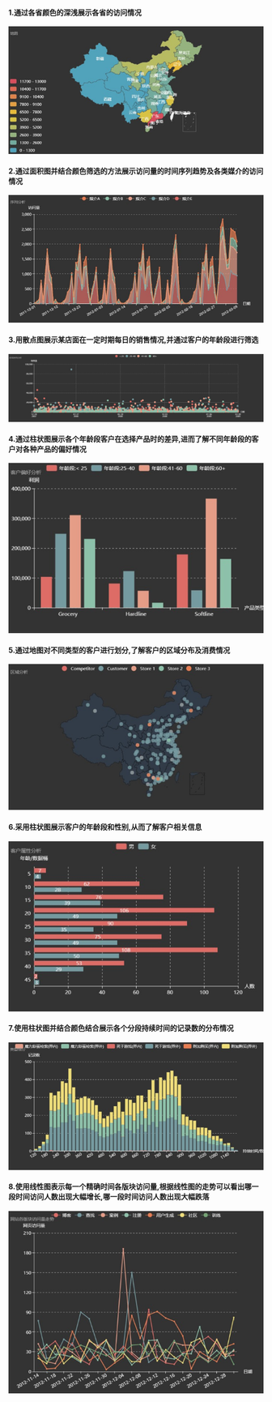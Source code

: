 #### 1.通过各省颜色的深浅展示各省的访问情况
![](https://github.com/RJPig/data_project/raw/master/imgs/1.jpg)

#### 2.通过面积图并结合颜色筛选的方法展示访问量的时间序列趋势及各类媒介的访问情况
![](https://github.com/RJPig/data_project/raw/master/imgs/2.jpg)

#### 3.用散点图展示某店面在一定时期每日的销售情况,并通过客户的年龄段进行筛选
![](https://github.com/RJPig/data_project/raw/master/imgs/3.jpg)

#### 4.通过柱状图展示各个年龄段客户在选择产品时的差异,进而了解不同年龄段的客户对各种产品的偏好情况
![](https://github.com/RJPig/data_project/raw/master/imgs/4.jpg)

#### 5.通过地图对不同类型的客户进行划分,了解客户的区域分布及消费情况
![](https://github.com/RJPig/data_project/raw/master/imgs/5.jpg)

#### 6.采用柱状图展示客户的年龄段和性别,从而了解客户相关信息
![](https://github.com/RJPig/data_project/raw/master/imgs/6.jpg)

#### 7.使用柱状图并结合颜色结合展示各个分段持续时间的记录数的分布情况
![](https://github.com/RJPig/data_project/raw/master/imgs/7.jpg)

#### 8.使用线性图表示每一个精确时间各版块访问量,根据线性图的走势可以看出哪一段时间访问人数出现大幅增长,哪一段时间访问人数出现大幅跌落
![](https://github.com/RJPig/data_project/raw/master/imgs/8.jpg)
